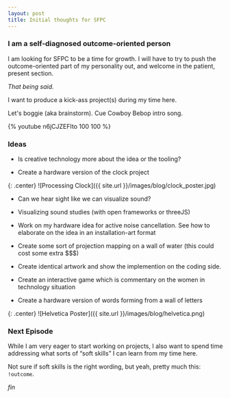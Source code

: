 ```yaml
---
layout: post
title: Initial thoughts for SFPC
---
```


### I am a self-diagnosed outcome-oriented person

I am looking for SFPC to be a time for growth. I will have to try to push the outcome-oriented part of my personality out, and welcome in the patient, present section.

_That being said._

I want to produce a kick-ass project(s) during my time here.

Let's boggie (aka brainstorm). Cue Cowboy Bebop intro song.

{% youtube n6jCJZEFIto 100 100 %}

### Ideas
- Is creative technology more about the idea or the tooling?

- Create a hardware version of the clock project

{: .center}
![Processing Clock]({{ site.url }}/images/blog/clock_poster.jpg)

- Can we hear sight like we can visualize sound?

- Visualizing sound studies (with open frameworks or threeJS)


- Work on my hardware idea for active noise cancellation. See how to elaborate on the idea in an installation-art format

- Create some sort of projection mapping on a wall of water (this could cost some extra $$$)

- Create identical artwork and show the implemention on the coding side.

- Create an interactive game which is commentary on the women in technology situation

- Create a hardware version of words forming from a wall of letters

{: .center}
![Helvetica Poster]({{ site.url }}/images/blog/helvetica.png)

### Next Episode
While I am very eager to start working on projects, I also want to spend time addressing what sorts of “soft skills” I can learn from my time here.

Not sure if soft skills is the right wording, but yeah, pretty much this: ```!outcome```.

_fin_
